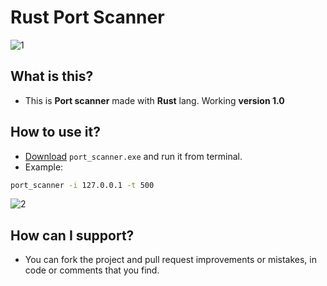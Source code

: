# Rust Port Scanner

![1](https://user-images.githubusercontent.com/62218857/180105861-d1d3d5cb-f1aa-4f2a-9647-0083ac63e501.png)

## What is this?
* This is **Port scanner** made with **Rust** lang. Working **version 1.0**

## How to use it?
* [Download](https://github.com/DomagojRatko/Port-Scanner/raw/main/port_scanner/port_scanner.exe) `port_scanner.exe` and run it from terminal.
* Example:
```bash
port_scanner -i 127.0.0.1 -t 500
```

![2](https://user-images.githubusercontent.com/62218857/180105873-62450ab2-450b-45b0-9b57-22eb9601eb1c.png)

## How can I support?
* You can fork the project and pull request improvements or mistakes, in code or comments that you find.
 
